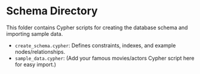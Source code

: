 # Schema Directory

This folder contains Cypher scripts for creating the database schema and importing sample data.

- `create_schema.cypher`: Defines constraints, indexes, and example nodes/relationships.
- `sample_data.cypher`: (Add your famous movies/actors Cypher script here for easy import.) 
